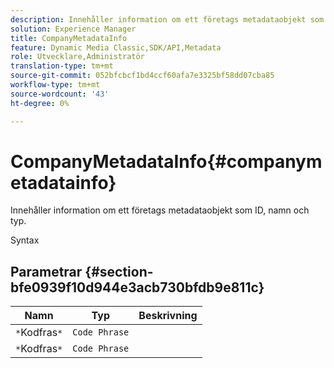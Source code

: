 ```yaml
---
description: Innehåller information om ett företags metadataobjekt som ID, namn och typ.
solution: Experience Manager
title: CompanyMetadataInfo
feature: Dynamic Media Classic,SDK/API,Metadata
role: Utvecklare,Administratör
translation-type: tm+mt
source-git-commit: 052bfcbcf1bd4ccf60afa7e3325bf58dd07cba85
workflow-type: tm+mt
source-wordcount: '43'
ht-degree: 0%

---
```



# CompanyMetadataInfo{#companymetadatainfo}

Innehåller information om ett företags metadataobjekt som ID, namn och typ.

Syntax

## Parametrar {#section-bfe0939f10d944e3acb730bfdb9e811c}

| Namn | Typ | Beskrivning |
|---|---|---|
| `*`Kodfras`*` | `Code Phrase` |  |
| `*`Kodfras`*` | `Code Phrase` |  |

